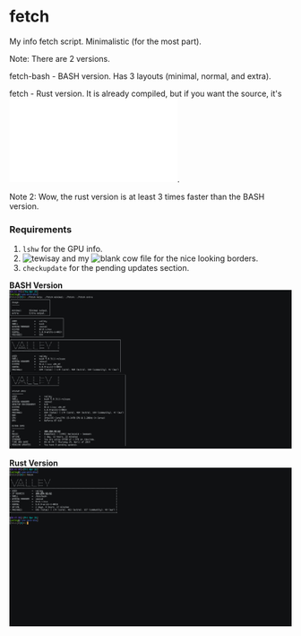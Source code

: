 # fetch
My info fetch script. Minimalistic (for the most part).

Note: There are 2 versions.

fetch-bash - BASH version. Has 3 layouts (minimal, normal, and extra).

fetch - Rust version. It is already compiled, but if you want the source, it's ![fetch-rust/src/main.rs](main.rs).

Note 2: Wow, the rust version is at least 3 times faster than the BASH version.

### Requirements
1. `lshw` for the GPU info.
2. ![tewisay](https://github.com/lucy/tewisay) and my ![blank cow file](https://github.com/Phate6660/dotfiles/blob/master/Cow%20Files/blank.cow) for the nice looking borders.
3. `checkupdate` for the pending updates section.

**BASH Version**
![BASH](scrot.png?raw=true "BASH")

**Rust Version**
![Rust](rust.png?raw=true "Rust")
